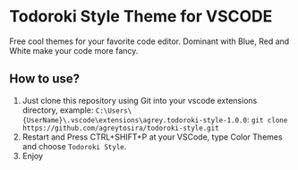 # Todoroki Style Theme for VSCODE

Free cool themes for your favorite code editor. Dominant with Blue, Red and White make your code more fancy.

## How to use?
1. Just clone this repository using Git into your vscode extensions directory, example: `C:\Users\{UserName}\.vscode\extensions\agrey.todoroki-style-1.0.0`:
```git clone https://github.com/agreytosira/todoroki-style.git```
2. Restart and Press CTRL+SHIFT+P at your VSCode, type Color Themes and choose `Todoroki Style`.
3. Enjoy
